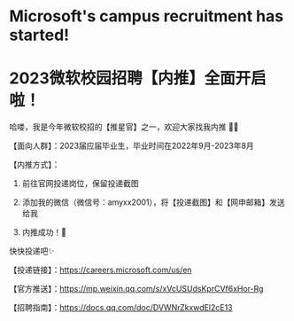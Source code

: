 # Microsoft's campus recruitment has started!
# 2023微软校园招聘【内推】全面开启啦！

哈喽，我是今年微软校招的【推星官】之一，欢迎大家找我内推 🙌🏻

【面向人群】：2023届应届毕业生，毕业时间在2022年9月-2023年8月

【内推方式】：

1. 前往官网投递岗位，保留投递截图

2. 添加我的微信（微信号：amyxx2001），将【投递截图】和【网申邮箱】发送给我

3. 内推成功！🎉

快快投递吧✨

【投递链接】：https://careers.microsoft.com/us/en

【官方推送】：https://mp.weixin.qq.com/s/xVcUSUdsKprCVf6xHor-Rg

【招聘指南】：https://docs.qq.com/doc/DVWNrZkxwdEl2cE13
